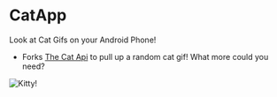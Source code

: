 CatApp
======

Look at Cat Gifs on your Android Phone!

* Forks [The Cat Api](http://thecatapi.com/) to pull up a random cat gif! What more could you need?

![Kitty!](http://thecatapi.com/api/images/get?format=src&type=gif)
